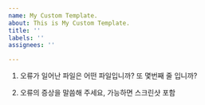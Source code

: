 ```yaml
---
name: My Custom Template.
about: This is My Custom Template.
title: ''
labels: ''
assignees: ''

---
```


1. 오류가 일어난 파일은 어떤 파일입니까? 또 몇번째 줄 입니까?



2. 오류의 증상을 말씀해 주세요, 가능하면 스크린샷 포함
